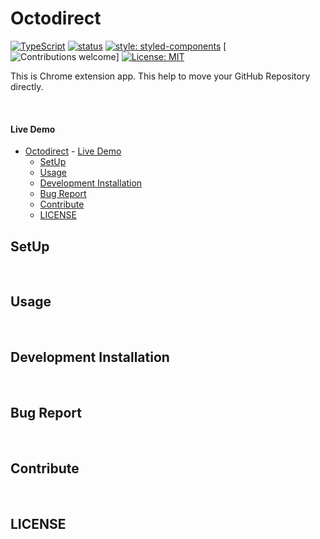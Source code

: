 <div align="center">
    <img src="" alt="">
</div>

# Octodirect

[![TypeScript](https://badges.frapsoft.com/typescript/code/typescript.png?v=101)](https://github.com/ellerbrock/typescript-badges/)
[![status](https://img.shields.io/badge/status-work%20in%20progress-orange.svg)](https://github.com/JaeYeopHan/octocard/issues)
[![style: styled-components](https://img.shields.io/badge/style-%F0%9F%92%85%20styled--components-orange.svg?colorB=daa357&colorA=db748e)](https://github.com/styled-components/styled-components)
[![Contributions welcome](https://img.shields.io/badge/contributions-welcome-brightgreen.svg)]
[![License: MIT](https://img.shields.io/packagist/l/doctrine/orm.svg)](https://opensource.org/licenses/MIT)

This is Chrome extension app. This help to move your GitHub Repository directly.

</br>

#### Live Demo

- [Octodirect](#octodirect)
      - [Live Demo](#live-demo)
  - [SetUp](#setup)
  - [Usage](#usage)
  - [Development Installation](#development-installation)
  - [Bug Report](#bug-report)
  - [Contribute](#contribute)
  - [LICENSE](#license)

## SetUp

</br>

## Usage

</br>

## Development Installation

</br>

## Bug Report

</br>

## Contribute

</br>

## LICENSE
